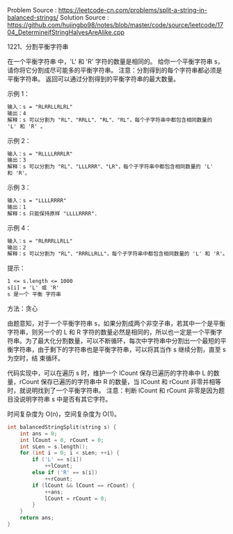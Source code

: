 <!--
 * @Author : Hu Jingbo
 * @Date   : 2021-09-12
-->

Problem Source : <https://leetcode-cn.com/problems/split-a-string-in-balanced-strings/>
Solution Source : <https://github.com/hujingbo98/notes/blob/master/code/source/leetcode/1704_DetermineifStringHalvesAreAlike.cpp>

1221、分割平衡字符串

在一个平衡字符串 中，'L' 和 'R' 字符的数量是相同的。
给你一个平衡字符串 s，请你将它分割成尽可能多的平衡字符串。
注意：分割得到的每个字符串都必须是平衡字符串。
返回可以通过分割得到的平衡字符串的最大数量。

示例 1：

```txt
输入：s = "RLRRLLRLRL"
输出：4
解释：s 可以分割为 "RL"、"RRLL"、"RL"、"RL"，每个子字符串中都包含相同数量的
'L' 和 'R' 。
```

示例 2：

```txt
输入：s = "RLLLLRRRLR"
输出：3
解释：s 可以分割为 "RL"、"LLLRRR"、"LR"，每个子字符串中都包含相同数量的 'L' 
和 'R'。
```

示例 3：

```txt
输入：s = "LLLLRRRR"
输出：1
解释：s 只能保持原样 "LLLLRRRR".
```

示例 4：

```txt
输入：s = "RLRRRLLRLL"
输出：2
解释：s 可以分割为 "RL"、"RRRLLRLL"，每个子字符串中都包含相同数量的 'L' 和 'R'。
```

提示：

```txt
1 <= s.length <= 1000
s[i] = 'L' 或 'R'
s 是一个 平衡 字符串
```

方法：贪心

由题意知，对于一个平衡字符串 s，如果分割成两个非空子串，若其中一个是平衡字符串，则另一个的 L 和 R 字符的数量必然是相同的，所以也一定是一个平衡字符串。为了最大化分割数量，可以不断循环，每次中字符串中分割出一个最短的平衡字符串，由于剩下的字符串也是平衡字符串，可以将其当作 s 继续分割，直至 s 为空时，结
束循环。

代码实现中，可以在遍历 s 时，维护一个 lCount 保存已遍历的字符串中 L 的数量，rCount 保存已遍历的字符串中 R 的数量，当 lCount 和 rCount 非零并相等时，就说明找到了一个平衡字符串。
注意：判断 lCount 和 rCount 非零是因为题目没说明字符串 s 中是否有其它字符。

时间复杂度为 O(n)，空间复杂度为 O(1)。

```c++
int balancedStringSplit(string s) {
    int ans = 0;
    int lCount = 0, rCount = 0;
    int sLen = s.length();
    for (int i = 0; i < sLen; ++i) {
        if ('L' == s[i])
            ++lCount;
        else if ('R' == s[i])
            ++rCount;
        if (lCount && lCount == rCount) {
            ++ans;
            lCount = rCount = 0;
        }
    }
    return ans;
}
```
